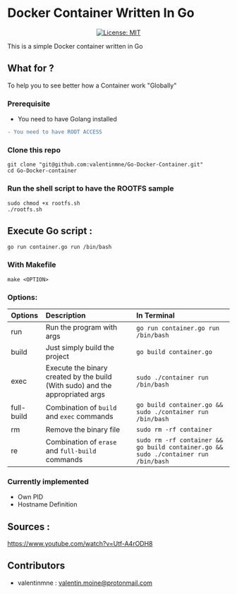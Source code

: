 

# Docker Container Written In Go



<center>

[![License: MIT](https://img.shields.io/badge/License-MIT-yellow.svg)](https://opensource.org/licenses/MIT)

</center>

This is a simple Docker container written in Go

## What for ?

To help you to see better how a Container work "Globally"


### Prerequisite


 - You need to have Golang installed 
```diff
- You need to have ROOT ACCESS
```

### Clone this repo

```
git clone "git@github.com:valentinmne/Go-Docker-Container.git"
cd Go-Docker-container
```
### Run the shell script to have the ROOTFS sample

```
sudo chmod +x rootfs.sh
./rootfs.sh
```

## Execute Go script :

```
go run container.go run /bin/bash
```

### With Makefile
```
make <OPTION>
```
### Options:  

Options | Description | In Terminal
:-|:-|:-|
run | Run the program with args | ```go run container.go run /bin/bash```
build | Just simply build the project | ```go build container.go```
exec | Execute the binary created by the build (With sudo) and the appropriated args| ```sudo ./container run /bin/bash``` 
full-build | Combination of ```build``` and ```exec``` commands | ```go build container.go && sudo ./container run /bin/bash```
rm | Remove the binary file | ```sudo rm -rf container```
re | Combination of ```erase``` and ```full-build``` commands | ```sudo rm -rf container && go build container.go && sudo ./container run /bin/bash```

### Currently implemented

- Own PID
- Hostname Definition

## Sources : 

https://www.youtube.com/watch?v=Utf-A4rODH8



## Contributors

- valentinmne : valentin.moine@protonmail.com
